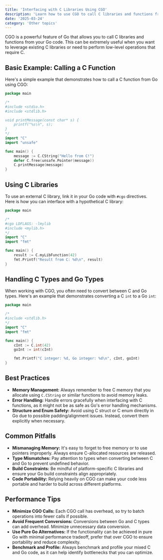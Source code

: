 ```yaml
---
title: 'Interfacing with C Libraries Using CGO'
description: 'Learn how to use CGO to call C libraries and functions from Go code, along with best practices and common pitfalls.'
date: '2025-03-24'
category: 'Other topics'
---
```


CGO is a powerful feature of Go that allows you to call C libraries and functions from your Go code. This can be extremely useful when you want to leverage existing C libraries or need to perform low-level operations that require C.

## Basic Example: Calling a C Function

Here's a simple example that demonstrates how to call a C function from Go using CGO:

```go
package main

/*
#include <stdio.h>
#include <stdlib.h>

void printMessage(const char* s) {
    printf("%s\n", s);
}
*/
import "C"
import "unsafe"

func main() {
    message := C.CString("Hello from C!")
    defer C.free(unsafe.Pointer(message))
    C.printMessage(message)
}
```

## Using C Libraries

To use an external C library, link it in your Go code with `#cgo` directives. Here is how you can interface with a hypothetical C library:

```go
package main

/*
#cgo LDFLAGS: -lmylib
#include <mylib.h>
*/
import "C"
import "fmt"

func main() {
    result := C.myLibFunction(42)
    fmt.Printf("Result from C: %d\n", result)
}
```

## Handling C Types and Go Types

When working with CGO, you often need to convert between C and Go types. Here's an example that demonstrates converting a C `int` to a Go `int`:

```go
package main

/*
#include <stdlib.h>
*/
import "C"
import "fmt"

func main() {
    cInt := C.int(42)
    goInt := int(cInt)

    fmt.Printf("C integer: %d, Go integer: %d\n", cInt, goInt)
}
```

## Best Practices

- **Memory Management:** Always remember to free C memory that you allocate using `C.CString` or similar functions to avoid memory leaks.
- **Error Handling:** Handle errors gracefully when interfacing with C functions, as it might not be as safe as Go's error handling mechanisms.
- **Structure and Enum Safety:** Avoid using C struct or C enum directly in Go due to possible padding/alignment issues. Instead, convert them explicitly when necessary.

## Common Pitfalls

- **Mismanaging Memory:** It's easy to forget to free memory or to use pointers improperly. Always ensure C-allocated resources are released.
- **Type Mismatches:** Pay attention to types when converting between C and Go to prevent undefined behavior.
- **Build Constraints:** Be mindful of platform-specific C libraries and ensure your Go build constraints align appropriately.
- **Code Portability:** Relying heavily on CGO can make your code less portable and harder to build across different platforms.

## Performance Tips

- **Minimize CGO Calls:** Each CGO call has overhead, so try to batch operations into fewer calls if possible.
- **Avoid Frequent Conversions:** Conversions between Go and C types can add overhead. Minimize unnecessary data conversion.
- **Use Pure Go Alternatives:** If the functionality can be achieved in pure Go with minimal performance tradeoff, prefer that over CGO to ensure portability and reduce complexity.
- **Benchmark and Profile:** Always benchmark and profile your mixed C and Go code, as it can help identify bottlenecks that you can optimize.